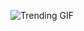 
<!-- GIF_SECTION -->
![Trending GIF](https://media2.giphy.com/media/v1.Y2lkPThiYjIxNzcydTVidTJlanFkb2ppNnU1ZG12NGVkZDdkdmZhbmoyMHJuMG14ZmVicSZlcD12MV9naWZzX3NlYXJjaCZjdD1n/gyoipv2u40ekqz89Rk/giphy.gif)
<!-- END_GIF_SECTION -->
